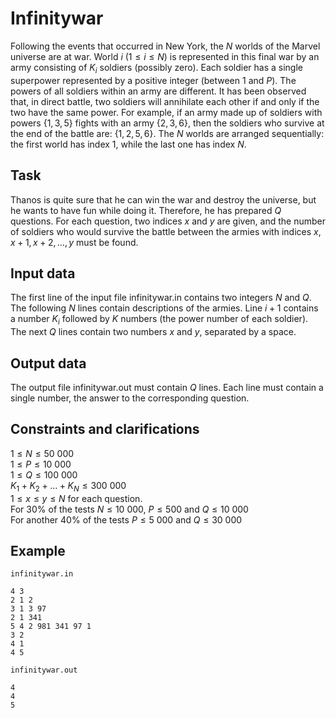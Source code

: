# Infinitywar

Following the events that occurred in New York, the $N$ worlds of the Marvel universe are at war. World $i \ (1 \leq i \leq N)$ is represented in this final war by an army consisting of $K_i$ soldiers (possibly zero). Each soldier has a single superpower represented by a positive integer (between $1$ and $P$). The powers of all soldiers within an army are different. It has been observed that, in direct battle, two soldiers will annihilate each other if and only if the two have the same power. For example, if an army made up of soldiers with powers $\{1, 3, 5\}$ fights with an army $\{2, 3, 6\}$, then the soldiers who survive at the end of the battle are: $\{1, 2, 5, 6\}$. The $N$ worlds are arranged sequentially: the first world has index $1$, while the last one has index $N$.

## Task

Thanos is quite sure that he can win the war and destroy the universe, but he wants to have fun while doing it. Therefore, he has prepared $Q$ questions. For each question, two indices $x$ and $y$ are given, and the number of soldiers who would survive the battle between the armies with indices $x, x+1, x+2, \dots, y$ must be found.

## Input data

The first line of the input file infinitywar.in contains two integers $N$ and $Q$. The following $N$ lines contain descriptions of the armies. Line $i+1$ contains a number $K_i$ followed by $K$ numbers (the power number of each soldier). The next $Q$ lines contain two numbers $x$ and $y$, separated by a space.

## Output data

The output file infinitywar.out must contain $Q$ lines. Each line must contain a single number, the answer to the corresponding question.

## Constraints and clarifications

$1 \leq N \leq 50\ 000$  
$1 \leq P \leq 10\ 000$  
$1 \leq Q \leq 100\ 000$  
$K_1 + K_2 + \dots + K_N \leq 300\ 000$  
$1 \leq x \leq y \leq N$ for each question.  
For $30\%$ of the tests $N \leq 10\ 000$, $P \leq 500$ and $Q \leq 10\ 000$  
For another $40\%$ of the tests $P \leq 5\ 000$ and $Q \leq 30\ 000$  

## Example

`infinitywar.in`  
```
4 3
2 1 2
3 1 3 97
2 1 341
5 4 2 981 341 97 1
3 2
4 1
4 5
```

`infinitywar.out`
```
4
4
5
```